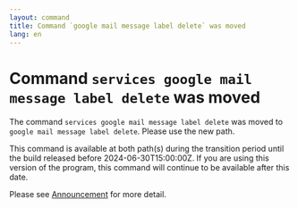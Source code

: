 ```yaml
---
layout: command
title: Command `google mail message label delete` was moved
lang: en
---
```


# Command `services google mail message label delete` was moved

The command `services google mail message label delete` was moved to `google mail message label delete`. Please use the new path.

This command is available at both path(s) during the transition period until the build released before 2024-06-30T15:00:00Z. If you are using this version of the program, this command will continue to be available after this date.

Please see [Announcement](https://github.com/watermint/toolbox/discussions/797) for more detail.


